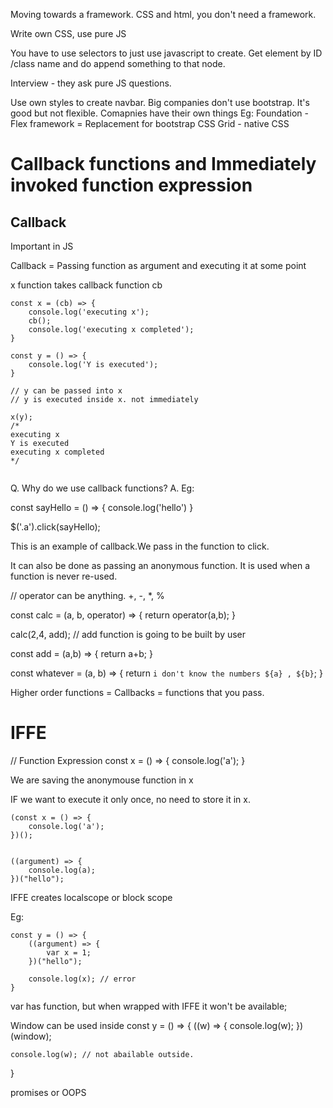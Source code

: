 Moving towards a framework.
CSS and html, you don't need a framework.

Write own CSS, use pure JS

You have to use selectors to just use javascript to create.
Get element by ID /class name and do append something to that node.

Interview - they ask pure JS questions. 


Use own styles to create navbar. Big companies don't use bootstrap. It's good but not flexible. Comapnies have their own things
Eg:  Foundation -
Flex framework = Replacement for bootstrap
CSS Grid - native CSS

Callback functions and Immediately invoked function expression
====================================

Callback
--------
Important in JS

Callback  = Passing function as argument and executing it at some point

x function takes callback function cb

```
const x = (cb) => {
    console.log('executing x');
    cb();
    console.log('executing x completed');
}

const y = () => {
    console.log('Y is executed');
}

// y can be passed into x
// y is executed inside x. not immediately

x(y);
/*
executing x
Y is executed
executing x completed
*/


```
Q. Why do we use callback functions?
A. 
Eg:
<div class="a"></div?


const sayHello = () => {
    console.log('hello')
}

$('.a').click(sayHello);

This is an example of callback.We pass in the function to click. 

It can also be done as passing an anonymous function. It is used when a function is never re-used.


// operator can be anything. +, -, *, %

const calc = (a, b, operator) => {
    return operator(a,b);
}

calc(2,4, add); // add function is going to be built by user

const add = (a,b) => {
    return a+b;
}

const whatever = (a, b) => {
    return `i don't know the numbers ${a} , ${b}`;
}


Higher order functions = Callbacks = functions that you pass.

IFFE
============

// Function Expression
const x = () => {
    console.log('a');
}

We are saving the anonymouse function in x

IF we want to execute it only once, no need to store it in x.
```
(const x = () => {
    console.log('a');
})();


((argument) => {
    console.log(a);
})("hello");
```
IFFE creates localscope or block scope




Eg:
```
const y = () => {
    ((argument) => {
        var x = 1;
    })("hello");

    console.log(x); // error
}
```

var has function, but when wrapped with IFFE it won't be available;



Window can be used inside
const y = () => {
    ((w) => {
       console.log(w);
    })(window);

    console.log(w); // not abailable outside. 
}

promises or OOPS
